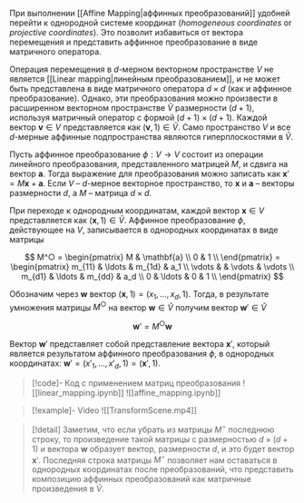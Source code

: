 
При выполнении [[Affine Mapping|аффинных преобразований]] удобней перейти к однородной системе координат (*homogeneous coordinates* or *projective coordinates*). Это позволит избавиться от вектора перемещения и представить аффинное преобразование в виде матричного оператора. 

Операция перемещения в $d$-мерном векторном пространстве $V$ не является [[Linear mapping|линейным преобразованием]], и не может быть представлена в виде матричного оператора $d×d$ (как и аффинное преобразование). Однако, эти преобразования можно произвести в расширенном векторном пространстве $\widetilde V$ размерности $(d+1)$, используя матричный оператор с формой $(d+1)×(d+1)$. Каждой вектор $\mathbf{v}∈V$ представляется как $(\mathbf{v}, 1)∈ \widetilde V$. Само пространство $V$ и все $d$-мерные аффинные подпространства являются гиперплоскостями в $\widetilde V$.

Пусть аффинное преобразование $\phi: V→V$ состоит из операции линейного преобразования, представленного матрицей $M$, и сдвига на вектор $\mathbf a$. Тогда выражение для преобразования можно записать как $\mathbf{x}' = M \mathbf x + \mathbf a$. Если $V$ – $d$-мерное векторное пространство, то $\mathbf x$ и $\mathbf a$ – векторы размерности $d$, а $M$ – матрица $d \times d$.

При переходе к однородным координатам, каждой вектор $\mathbf{x}∈V$ представляется как $(\mathbf{x}, 1)∈ \widetilde V$. Аффинное преобразование $\phi$, действующее на $V$, записывается в однородных координатах в виде матрицы

$$
M^○ = 
\begin{pmatrix}
M & \mathbf{a} \\
0 & 1 \\
\end{pmatrix} = 
\begin{pmatrix}
    m_{11} & \ldots & m_{1d} & a_1      \\
    \vdots &        & \vdots &  \vdots  \\
    m_{d1} & \ldots & m_{dd} & a_d      \\
    0      & \ldots & 0      & 1      \\
\end{pmatrix}
$$

Обозначим через $\mathbf{w}$ вектор $(\mathbf{x}, 1) = (x_1, \ldots, x_d, 1)$. Тогда, в результате умножения матрицы $M^○$ на вектор $\mathbf{w}∈\widetilde V$ получим вектор $\mathbf{w}'∈\widetilde V$

$$
\mathbf{w}' = M^○\mathbf{w}
$$

Вектор $\mathbf{w}'$ представляет собой представление вектора $\mathbf{x}'$, который является результатом аффинного преобразования $\phi$, в однородных координатах: $\mathbf w'=(x'_1,\ldots,x'_d,1) = (\mathbf{x}', 1)$. 

>[!code]- Код с применением матриц преобразования
>![[linear_mapping.ipynb]] 
>![[affine_mapping.ipynb]] 

>[!example]- Video
>![[TransformScene.mp4]]

>[!detail] 
Заметим, что если убрать из матрицы $M^\circ$ последнюю строку, то произведение такой матрицы с размерностью $d \times (d+1)$ и вектора $\mathbf w$ образует вектор, размерности $d$, и это будет вектор $\mathbf x'$. Последняя строка матрицы $M^\circ$ позволяет нам оставаться в однородных координатах после преобразований, что представить композицию аффинных преобразований как матричные произведения в $\widetilde V$. 





